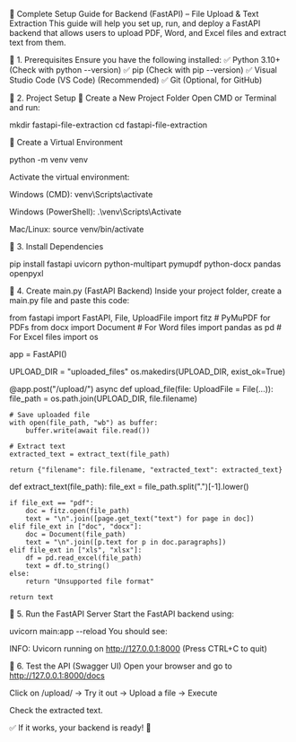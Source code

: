 📌 Complete Setup Guide for Backend (FastAPI) – File Upload & Text Extraction
This guide will help you set up, run, and deploy a FastAPI backend that allows users to upload PDF, Word, and Excel files and extract text from them.

🔹 1. Prerequisites
Ensure you have the following installed:
✅ Python 3.10+ (Check with python --version)
✅ pip (Check with pip --version)
✅ Visual Studio Code (VS Code) (Recommended)
✅ Git (Optional, for GitHub)

🔹 2. Project Setup
📂 Create a New Project Folder
Open CMD or Terminal and run:

mkdir fastapi-file-extraction
cd fastapi-file-extraction

🔧 Create a Virtual Environment

python -m venv venv

Activate the virtual environment:

Windows (CMD): venv\Scripts\activate

Windows (PowerShell): .\venv\Scripts\Activate

Mac/Linux: source venv/bin/activate

🔹 3. Install Dependencies

pip install fastapi uvicorn python-multipart pymupdf python-docx pandas openpyxl

🔹 4. Create main.py (FastAPI Backend)
Inside your project folder, create a main.py file and paste this code:


from fastapi import FastAPI, File, UploadFile
import fitz  # PyMuPDF for PDFs
from docx import Document  # For Word files
import pandas as pd  # For Excel files
import os

app = FastAPI()

UPLOAD_DIR = "uploaded_files"
os.makedirs(UPLOAD_DIR, exist_ok=True)

@app.post("/upload/")
async def upload_file(file: UploadFile = File(...)):
    file_path = os.path.join(UPLOAD_DIR, file.filename)

    # Save uploaded file
    with open(file_path, "wb") as buffer:
        buffer.write(await file.read())

    # Extract text
    extracted_text = extract_text(file_path)

    return {"filename": file.filename, "extracted_text": extracted_text}

def extract_text(file_path):
    file_ext = file_path.split(".")[-1].lower()

    if file_ext == "pdf":
        doc = fitz.open(file_path)
        text = "\n".join([page.get_text("text") for page in doc])
    elif file_ext in ["doc", "docx"]:
        doc = Document(file_path)
        text = "\n".join([p.text for p in doc.paragraphs])
    elif file_ext in ["xls", "xlsx"]:
        df = pd.read_excel(file_path)
        text = df.to_string()
    else:
        return "Unsupported file format"

    return text
🔹 5. Run the FastAPI Server
Start the FastAPI backend using:

uvicorn main:app --reload
You should see:

INFO:     Uvicorn running on http://127.0.0.1:8000 (Press CTRL+C to quit)

🔹 6. Test the API (Swagger UI)
Open your browser and go to http://127.0.0.1:8000/docs

Click on /upload/ → Try it out → Upload a file → Execute

Check the extracted text.

✅ If it works, your backend is ready! 🎉
